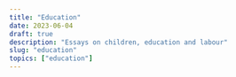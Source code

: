 ```yaml
---
title: "Education"
date: 2023-06-04
draft: true
description: "Essays on children, education and labour"
slug: "education"
topics: ["education"]
---
```


